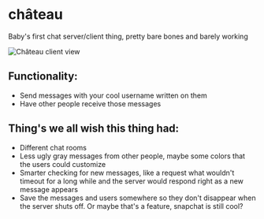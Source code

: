 # château
Baby's first chat server/client thing, pretty bare bones and barely working

![Château client view](https://i.imgur.com/9opVcbb.png)

## Functionality:
- Send messages with your cool username written on them
- Have other people receive those messages

## Thing's we all wish this thing had:
- Different chat rooms
- Less ugly gray messages from other people, maybe some colors that the users could customize
- Smarter checking for new messages, like a request what wouldn't timeout for a long while and the server would respond right as a new message appears
- Save the messages and users somewhere so they don't disappear when the server shuts off. Or maybe that's a feature, snapchat is still cool?
